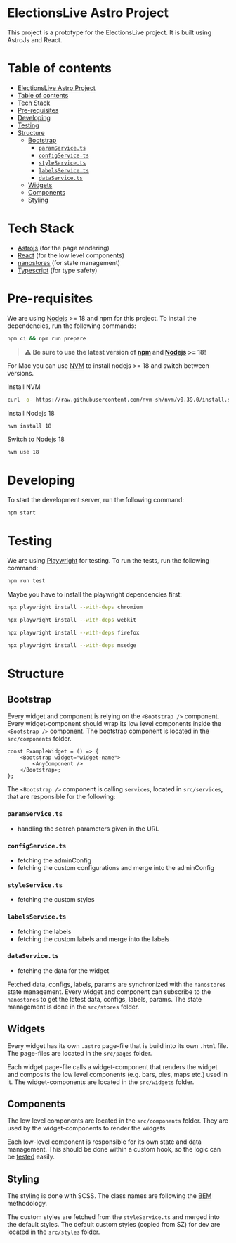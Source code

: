 # ElectionsLive Astro Project

This project is a prototype for the ElectionsLive project. It is built using AstroJs and React.

# Table of contents

- [ElectionsLive Astro Project](#electionslive-astro-project)
- [Table of contents](#table-of-contents)
- [Tech Stack](#tech-stack)
- [Pre-requisites](#pre-requisites)
- [Developing](#developing)
- [Testing](#testing)
- [Structure](#structure)
  - [Bootstrap](#bootstrap)
    - [`paramService.ts`](#paramservicets)
    - [`configService.ts`](#configservicets)
    - [`styleService.ts`](#styleservicets)
    - [`labelsService.ts`](#labelsservicets)
    - [`dataService.ts`](#dataservicets)
  - [Widgets](#widgets)
  - [Components](#components)
  - [Styling](#styling)

# Tech Stack

-   [Astrojs](https://astro.build/) (for the page rendering)
-   [React](https://reactjs.org/) (for the low level components)
-   [nanostores](https://github.com/nanostores/nanostores) (for state management)
-   [Typescript](https://www.typescriptlang.org/) (for type safety)

# Pre-requisites

We are using [Nodejs](https://nodejs.org/en) >= 18 and npm for this project. To install the dependencies, run the following commands:

```bash
npm ci && npm run prepare
```

> :warning: **Be sure to use the latest version of [npm](https://www.npmjs.com/) and [Nodejs](https://nodejs.org/en) >= 18!**

For Mac you can use [NVM](https://nodejs.org/en/download/package-manager#nvm) to install nodejs >= 18 and switch between versions.

Install NVM

```bash
curl -o- https://raw.githubusercontent.com/nvm-sh/nvm/v0.39.0/install.sh | bash
```

Install Nodejs 18

```bash
nvm install 18
```

Switch to Nodejs 18

```bash
nvm use 18
```

# Developing

To start the development server, run the following command:

```bash
npm start
```

# Testing

We are using [Playwright](https://playwright.dev/) for testing. To run the tests, run the following command:

```bash
npm run test
```

Maybe you have to install the playwright dependencies first:

```bash
npx playwright install --with-deps chromium

npx playwright install --with-deps webkit

npx playwright install --with-deps firefox

npx playwright install --with-deps msedge
```

# Structure

## Bootstrap

Every widget and component is relying on the `<Bootstrap />` component. Every widget-component should wrap its low level components inside the `<Bootstrap />` component. The bootstrap component is located in the `src/components` folder.

```tsx
const ExampleWidget = () => {
    <Bootstrap widget="widget-name">
        <AnyComponent />
    </Bootstrap>;
};
```

The `<Bootstrap />` component is calling `services`, located in `src/services`, that are responsible for the following:

### `paramService.ts`

-   handling the search parameters given in the URL

### `configService.ts`

-   fetching the adminConfig
-   fetching the custom configurations and merge into the adminConfig

### `styleService.ts`

-   fetching the custom styles

### `labelsService.ts`

-   fetching the labels
-   fetching the custom labels and merge into the labels

### `dataService.ts`

-   fetching the data for the widget

Fetched data, configs, labels, params are synchronized with the `nanostores` state management. Every widget and component can subscribe to the `nanostores` to get the latest data, configs, labels, params. The state management is done in the `src/stores` folder.

## Widgets

Every widget has its own `.astro` page-file that is build into its own `.html` file. The page-files are located in the `src/pages` folder.

Each widget page-file calls a widget-component that renders the widget and composits the low level components (e.g. bars, pies, maps etc.) used in it. The widget-components are located in the `src/widgets` folder.

## Components

The low level components are located in the `src/components` folder. They are used by the widget-components to render the widgets.

Each low-level component is responsible for its own state and data management. This should be done within a custom hook, so the logic can be [tested](#testing) easily.

## Styling

The styling is done with SCSS. The class names are following the [BEM](http://getbem.com/) methodology.

The custom styles are fetched from the `styleService.ts` and merged into the default styles. The default custom styles (copied from SZ) for dev are located in the `src/styles` folder.
